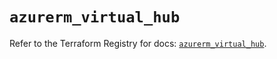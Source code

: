 # `azurerm_virtual_hub`

Refer to the Terraform Registry for docs: [`azurerm_virtual_hub`](https://registry.terraform.io/providers/hashicorp/azurerm/4.5.0/docs/resources/virtual_hub).

